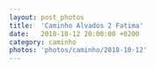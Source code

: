 ```yaml
---
layout: post_photos
title:  'Caminho Alvados 2 Fatima'
date:   2018-10-12 20:00:00 +0200
category: caminho
photos: 'photos/caminho/2018-10-12'
---
```


